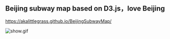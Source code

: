 ## Beijing subway map based on D3.js，love Beijing
https://akalittlegrass.github.io/BeijingSubwayMap/



![show.gif](https://i.loli.net/2019/12/09/dIHRgmLGuv49Dxo.gif)
